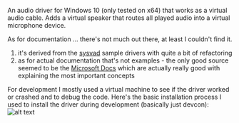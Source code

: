 An audio driver for Windows 10 (only tested on x64) that works as a virtual audio cable. Adds a virtual speaker that routes all played audio into a virtual microphone device.

As for documentation ... there's not much out there, at least I couldn't find it. 
1. it's derived from the [sysvad](https://github.com/microsoft/Windows-driver-samples/tree/master/audio/sysvad) sample drivers with quite a bit of refactoring
2. as for actual documentation that's not examples - the only good source seemed to be the [Microsoft Docs](https://docs.microsoft.com/en-us/windows-hardware/drivers/audio/) which are actually really good with explaining the most important concepts

For development I mostly used a virtual machine to see if the driver worked or crashed and to debug the code.
Here's the basic installation process I used to install the driver during development (basically just devcon):
![alt text](https://user-images.githubusercontent.com/5788115/85946963-47b43e00-b948-11ea-9266-4466db063168.png "basic installation process")
